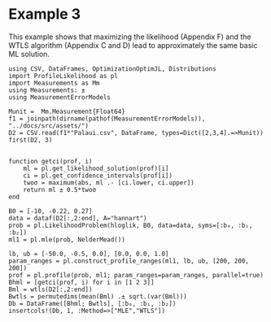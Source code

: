 


# Example 3

This example shows that maximizing the likelihood (Appendix F) and the WTLS algorithm (Appendix C and D) lead to approximately the same basic ML solution.

```@example 3
using CSV, DataFrames, OptimizationOptimJL, Distributions
import ProfileLikelihood as pl
import Measurements as Mm
using Measurements: ±
using MeasurementErrorModels

Munit =  Mm.Measurement{Float64}
f1 = joinpath(dirname(pathof(MeasurementErrorModels)), "../docs/src/assets/")
D2 = CSV.read(f1*"Palaui.csv", DataFrame, types=Dict([2,3,4].=>Munit))
first(D2, 3)
```


```@example 3

function getci(prof, i)
    ml = pl.get_likelihood_solution(prof)[i]
    ci = pl.get_confidence_intervals(prof[i])
    twoσ = maximum(abs, ml .- [ci.lower, ci.upper])
    return ml ± 0.5*twoσ
end

B0 = [-10, -0.22, 0.27]
data = dataf(D2[:,2:end], A="hannart")
prob = pl.LikelihoodProblem(hloglik, B0, data=data, syms=[:b₀, :b₁, :b₂])
ml1 = pl.mle(prob, NelderMead())
```

```@example 3
lb, ub = [-50.0, -0.5, 0.0], [0.0, 0.0, 1.0]
param_ranges = pl.construct_profile_ranges(ml1, lb, ub, [200, 200, 200])
prof = pl.profile(prob, ml1; param_ranges=param_ranges, parallel=true)
Bhml = [getci(prof, i) for i in [1 2 3]]
Bml = wtls(D2[:,2:end])
Bwtls = permutedims(mean(Bml) .± sqrt.(var(Bml)))
Db = DataFrame([Bhml; Bwtls], [:b₀, :b₁, :b₂])
insertcols!(Db, 1, :Method=>["MLE","WTLS"])
```
